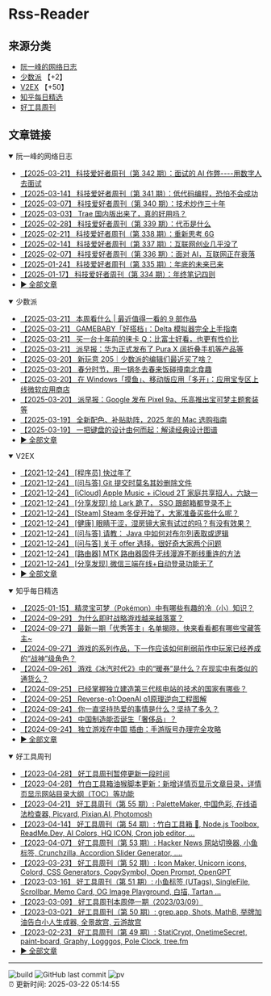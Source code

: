 # Rss-Reader

## 来源分类

* [阮一峰的网络日志](#阮一峰的网络日志)
* [少数派](#少数派) 【+2】
* [V2EX](#V2EX) 【+50】
* [知乎每日精选](#知乎每日精选)
* [好工具周刊](#好工具周刊)

## 文章链接

<details open>
    <summary id="阮一峰的网络日志">
     阮一峰的网络日志
    </summary>


* [【2025-03-21】 科技爱好者周刊（第 342 期）：面试的 AI 作弊----用数字人去面试](http://www.ruanyifeng.com/blog/2025/03/weekly-issue-342.html)
* [【2025-03-14】 科技爱好者周刊（第 341 期）：低代码编程，恐怕不会成功](http://www.ruanyifeng.com/blog/2025/03/weekly-issue-341.html)
* [【2025-03-07】 科技爱好者周刊（第 340 期）：技术炒作三十年](http://www.ruanyifeng.com/blog/2025/03/weekly-issue-340.html)
* [【2025-03-03】 Trae 国内版出来了，真的好用吗？](http://www.ruanyifeng.com/blog/2025/03/trae.html)
* [【2025-02-28】 科技爱好者周刊（第 339 期）：代币是什么](http://www.ruanyifeng.com/blog/2025/02/weekly-issue-339.html)
* [【2025-02-21】 科技爱好者周刊（第 338 期）：重新思考 6G](http://www.ruanyifeng.com/blog/2025/02/weekly-issue-338.html)
* [【2025-02-14】 科技爱好者周刊（第 337 期）：互联网创业几乎没了](http://www.ruanyifeng.com/blog/2025/02/weekly-issue-337.html)
* [【2025-02-07】 科技爱好者周刊（第 336 期）：面对 AI，互联网正在衰落](http://www.ruanyifeng.com/blog/2025/02/weekly-issue-336.html)
* [【2025-01-24】 科技爱好者周刊（第 335 期）：年底的未来已来](http://www.ruanyifeng.com/blog/2025/01/weekly-issue-335.html)
* [【2025-01-17】 科技爱好者周刊（第 334 期）：年终笔记四则](http://www.ruanyifeng.com/blog/2025/01/weekly-issue-334.html)
* [:arrow_forward: 全部文章](data/阮一峰的网络日志.md)
</details>

<details open>
    <summary id="少数派">
     少数派
    </summary>


* [【2025-03-21】 本周看什么 | 最近值得一看的 9 部作品](https://sspai.com/post/97625)
* [【2025-03-21】 GAMEBABY「好搭档」：Delta 模拟器完全上手指南](https://sspai.com/post/97045)
* [【2025-03-21】 买一台十年前的徕卡 Q：比富士好看，也更有性价比](https://sspai.com/post/95603)
* [【2025-03-21】 派早报：华为正式发布了 Pura X 阔折叠手机等产品等](https://sspai.com/post/97605)
* [【2025-03-20】 新玩意 205｜少数派的编辑们最近买了啥？](https://sspai.com/post/97576)
* [【2025-03-20】 春分时节，用一锅冬去春来饭碰撞南北食趣](https://sspai.com/post/97389)
* [【2025-03-20】 在 Windows「摸鱼」、移动版应用「多开」：应用宝专区上线微软应用商店](https://sspai.com/post/97516)
* [【2025-03-20】 派早报：Google 发布 Pixel 9a、乐高推出宝可梦主题套装等](https://sspai.com/post/97563)
* [【2025-03-19】 全新配色、补贴助阵，2025 年的 Mac 选购指南](https://sspai.com/post/85735)
* [【2025-03-19】 一把键盘的设计由何而起：解读经典设计图谱](https://sspai.com/prime/story/classic-keyboard-designs-revisited)
* [:arrow_forward: 全部文章](data/少数派.md)
</details>

<details open>
    <summary id="V2EX">
     V2EX
    </summary>


* [【2021-12-24】 [程序员] 快过年了](https://www.v2ex.com/t/824201)
* [【2021-12-24】 [问与答] Git 提交时莫名其妙删除文件](https://www.v2ex.com/t/824200)
* [【2021-12-24】 [iCloud] Apple Music + iCloud 2T 家庭共享招人，六缺一](https://www.v2ex.com/t/824199)
* [【2021-12-24】 [分享发现] 给 Lark 跪了， SSO 跟邮箱都登录不上](https://www.v2ex.com/t/824198)
* [【2021-12-24】 [Steam] Steam 冬促开始了，大家准备买些什么呢？](https://www.v2ex.com/t/824197)
* [【2021-12-24】 [健康] 眼睛干涩，湿房镜大家有试过的吗？有没有效果？](https://www.v2ex.com/t/824196)
* [【2021-12-24】 [问与答] 请教： Java 中如何对布尔列表取或逻辑](https://www.v2ex.com/t/824194)
* [【2021-12-24】 [问与答] 关于 offer 选择，很好奇大家两个问题](https://www.v2ex.com/t/824192)
* [【2021-12-24】 [路由器] MTK 路由器固件无线漫游不断线重连的方法](https://www.v2ex.com/t/824191)
* [【2021-12-24】 [分享发现] 微信三端在线+自动登录功能无了](https://www.v2ex.com/t/824190)
* [:arrow_forward: 全部文章](data/V2EX.md)
</details>

<details open>
    <summary id="知乎每日精选">
     知乎每日精选
    </summary>


* [【2025-01-15】 精灵宝可梦（Pokémon）中有哪些有趣的冷（小）知识？](http://www.zhihu.com/question/38535302/answer/77262295?utm_campaign=rss&utm_medium=rss&utm_source=rss&utm_content=title)
* [【2024-09-29】 为什么即时战略游戏越来越落寞？](http://www.zhihu.com/question/36160228/answer/3267149436?utm_campaign=rss&utm_medium=rss&utm_source=rss&utm_content=title)
* [【2024-09-27】 最新一期「优秀答主」名单揭晓，快来看看都有哪些宝藏答主~](http://zhuanlan.zhihu.com/p/722278385?utm_campaign=rss&utm_medium=rss&utm_source=rss&utm_content=title)
* [【2024-09-27】 游戏的系列作品，下一作应该如何削弱前作中玩家已经养成的“战神”级角色？](http://www.zhihu.com/question/667962011/answer/3633824129?utm_campaign=rss&utm_medium=rss&utm_source=rss&utm_content=title)
* [【2024-09-26】 游戏《冰汽时代2》中的“暖券”是什么？在现实中有类似的通货么？](http://www.zhihu.com/question/667494988/answer/3630157856?utm_campaign=rss&utm_medium=rss&utm_source=rss&utm_content=title)
* [【2024-09-25】 已经掌握独立建造第三代核电站的技术的国家有哪些？](http://www.zhihu.com/question/19700567/answer/3635928923?utm_campaign=rss&utm_medium=rss&utm_source=rss&utm_content=title)
* [【2024-09-25】 Reverse-o1:OpenAI o1原理逆向工程图解](http://zhuanlan.zhihu.com/p/721952915?utm_campaign=rss&utm_medium=rss&utm_source=rss&utm_content=title)
* [【2024-09-24】 你一直坚持热爱的事情是什么？坚持了多久？](http://www.zhihu.com/question/23473414/answer/3634688765?utm_campaign=rss&utm_medium=rss&utm_source=rss&utm_content=title)
* [【2024-09-24】 中国制造能否诞生「奢侈品」？](http://www.zhihu.com/question/19825959/answer/3634614274?utm_campaign=rss&utm_medium=rss&utm_source=rss&utm_content=title)
* [【2024-09-24】 独立游戏在中国 插曲：手游版号办理完全攻略](http://zhuanlan.zhihu.com/p/24856060?utm_campaign=rss&utm_medium=rss&utm_source=rss&utm_content=title)
* [:arrow_forward: 全部文章](data/知乎每日精选.md)
</details>

<details open>
    <summary id="好工具周刊">
     好工具周刊
    </summary>


* [【2023-04-28】 好工具周刊暂停更新一段时间](https://bestxtools.zhubai.love/posts/2263527393547292672)
* [【2023-04-28】 竹白工具箱油猴脚本更新：新增详情页显示文章目录，详情页显示网站目录大纲（TOC）等功能](https://bestxtools.zhubai.love/posts/2263527393547292672)
* [【2023-04-21】 好工具周刊（第 55 期）: PaletteMaker, 中国色彩, 在线语法检查器, Picyard, Pixian.AI, Photomosh](https://bestxtools.zhubai.love/posts/2260993907208835072)
* [【2023-04-14】 好工具周刊（第 54 期）: 竹白工具箱 🧰, Node.js Toolbox, ReadMe.Dev, AI Colors, HQ ICON, Cron job editor, ...](https://bestxtools.zhubai.love/posts/2258541502231805952)
* [【2023-04-07】 好工具周刊（第 53 期）: Hacker News 网站切换器, 小鱼标签, Crunchzilla, Accordion Slider Generator, ....](https://bestxtools.zhubai.love/posts/2255931383602020352)
* [【2023-03-23】 好工具周刊（第 52 期）: Icon Maker, Unicorn icons, Colord, CSS Generators, CopySymbol, Open Prompt, OpenGPT](https://bestxtools.zhubai.love/posts/2250649351762280448)
* [【2023-03-16】 好工具周刊（第 51 期）: 小鱼标签 (UTags), SingleFile, Scrollbar, Memo Card, OG Image Playground, 白描, Tartan ...](https://bestxtools.zhubai.love/posts/2248101999973670912)
* [【2023-03-09】 好工具周刊本周停一期（2023/03/09）](https://bestxtools.zhubai.love/posts/2245516916011892736)
* [【2023-03-02】 好工具周刊（第 50 期）: grep.app, Shots, MathB, 举牌加油告白小人生成器, 全景故宫, 云游故宫](https://bestxtools.zhubai.love/posts/2243018555094687744)
* [【2023-02-23】 好工具周刊（第 49 期）: StatiCrypt, OnetimeSecret, paint-board, Graphy, Logggos, Pole Clock, tree.fm](https://bestxtools.zhubai.love/posts/2240480765706440704)
* [:arrow_forward: 全部文章](data/好工具周刊.md)
</details>


---

![build](https://github.com/LikaiLee/rss-reader/workflows/rss%20reader/badge.svg)
![GitHub last commit](https://img.shields.io/github/last-commit/likailee/rss-reader)
![pv](https://pageview.vercel.app/?github_user=likailee) <br>
:alarm_clock: 更新时间: 2025-03-22 05:14:55